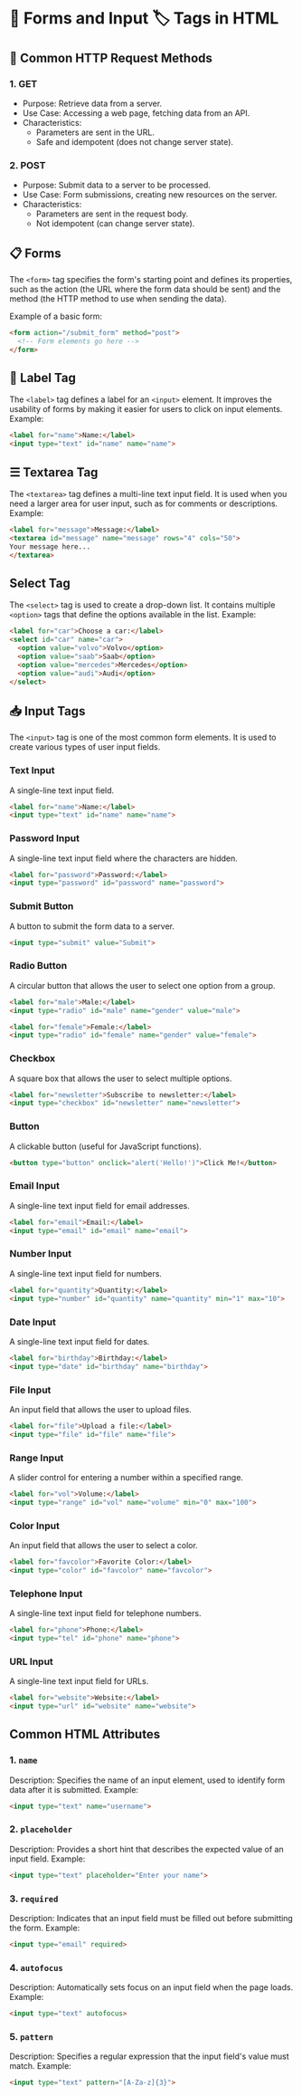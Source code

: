 # 📝 Forms and Input 🏷️ Tags in HTML

## 📨 Common HTTP Request Methods
### 1. GET
- Purpose: Retrieve data from a server.
- Use Case: Accessing a web page, fetching data from an API.
- Characteristics:
    - Parameters are sent in the URL.
    - Safe and idempotent (does not change server state).

### 2. POST
- Purpose: Submit data to a server to be processed.
- Use Case: Form submissions, creating new resources on the server.
- Characteristics:
    - Parameters are sent in the request body.
    - Not idempotent (can change server state).

## 📋 Forms
The `<form>` tag specifies the form's starting point and defines its properties, such as the action (the URL where the form data should be sent) and the method (the HTTP method to use when sending the data).

Example of a basic form:
```html
<form action="/submit_form" method="post">
  <!-- Form elements go here -->
</form>
```

## 🔖 Label Tag
The `<label>` tag defines a label for an `<input>` element. It improves the usability of forms by making it easier for users to click on input elements.
Example:
```html
<label for="name">Name:</label>
<input type="text" id="name" name="name">
```

## ☰ Textarea Tag
The `<textarea>` tag defines a multi-line text input field. It is used when you need a larger area for user input, such as for comments or descriptions.
Example:
```html
<label for="message">Message:</label>
<textarea id="message" name="message" rows="4" cols="50">
Your message here...
</textarea>
```

## Select Tag
The `<select>` tag is used to create a drop-down list. It contains multiple `<option>` tags that define the options available in the list.
Example:
```html
<label for="car">Choose a car:</label>
<select id="car" name="car">
  <option value="volvo">Volvo</option>
  <option value="saab">Saab</option>
  <option value="mercedes">Mercedes</option>
  <option value="audi">Audi</option>
</select>
```

## 📥 Input Tags
The `<input>` tag is one of the most common form elements. It is used to create various types of user input fields.

### Text Input
A single-line text input field.
```html
<label for="name">Name:</label>
<input type="text" id="name" name="name">
```

### Password Input
A single-line text input field where the characters are hidden.
```html
<label for="password">Password:</label>
<input type="password" id="password" name="password">
```

### Submit Button
A button to submit the form data to a server.
```html
<input type="submit" value="Submit">
```

### Radio Button
A circular button that allows the user to select one option from a group.
```html
<label for="male">Male:</label>
<input type="radio" id="male" name="gender" value="male">

<label for="female">Female:</label>
<input type="radio" id="female" name="gender" value="female">
```

### Checkbox
A square box that allows the user to select multiple options.
```html
<label for="newsletter">Subscribe to newsletter:</label>
<input type="checkbox" id="newsletter" name="newsletter">
```

### Button
A clickable button (useful for JavaScript functions).
```html
<button type="button" onclick="alert('Hello!')">Click Me!</button>
```

### Email Input
A single-line text input field for email addresses.
```html
<label for="email">Email:</label>
<input type="email" id="email" name="email">
```

### Number Input
A single-line text input field for numbers.
```html
<label for="quantity">Quantity:</label>
<input type="number" id="quantity" name="quantity" min="1" max="10">
```

### Date Input
A single-line text input field for dates.
```html
<label for="birthday">Birthday:</label>
<input type="date" id="birthday" name="birthday">
```

### File Input
An input field that allows the user to upload files.
```html
<label for="file">Upload a file:</label>
<input type="file" id="file" name="file">
```

### Range Input
A slider control for entering a number within a specified range.
```html
<label for="vol">Volume:</label>
<input type="range" id="vol" name="volume" min="0" max="100">
```

### Color Input
An input field that allows the user to select a color.
```html
<label for="favcolor">Favorite Color:</label>
<input type="color" id="favcolor" name="favcolor">
```

### Telephone Input
A single-line text input field for telephone numbers.
```html
<label for="phone">Phone:</label>
<input type="tel" id="phone" name="phone">
```

### URL Input
A single-line text input field for URLs.
```html
<label for="website">Website:</label>
<input type="url" id="website" name="website">
```

## Common HTML Attributes
### 1. `name`
Description: Specifies the name of an input element, used to identify form data after it is submitted.
Example:
```html
<input type="text" name="username">
```

### 2. `placeholder`
Description: Provides a short hint that describes the expected value of an input field. 
Example:
```html
<input type="text" placeholder="Enter your name">
```

### 3. `required`
Description: Indicates that an input field must be filled out before submitting the form. 
Example:
```html
<input type="email" required>
```

### 4. `autofocus`
Description: Automatically sets focus on an input field when the page loads. 
Example:
```html
<input type="text" autofocus>
```

### 5. `pattern`
Description: Specifies a regular expression that the input field's value must match. 
Example:
```html
<input type="text" pattern="[A-Za-z]{3}">
```